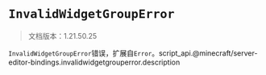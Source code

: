 # `InvalidWidgetGroupError`

> 文档版本：1.21.50.25

`InvalidWidgetGroupError`错误，扩展自`Error`。script_api.@minecraft/server-editor-bindings.invalidwidgetgrouperror.description
